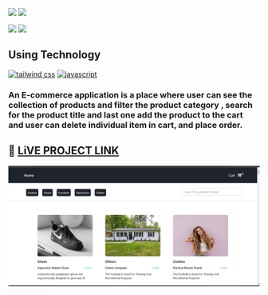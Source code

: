 [![](https://img.shields.io/badge/ANURAG%20TIWARI-ADD8E6?style=for-the-badge)]()
[![](https://img.shields.io/badge/HITESH%20CHOUDHARY-ADD8E6?style=for-the-badge)]()

[![](https://img.shields.io/badge/linkedin-blue?style=for-the-badge&logo=linkedin&logoColor=white)](https://www.linkedin.com/in/ankush-kumar-275129176/)
[![](https://img.shields.io/badge/MY%20PORTFOLIO-0B94DE?style=for-the-badge)](https://developerankush.tk/ 'Link')

## **Using Technology**
[![tailwind css](https://img.shields.io/badge/tailwind%20css-blue?style=for-the-badge&logo=tailwind%20css&logoColor=white)]()
[![javascript](https://img.shields.io/badge/react-black?style=for-the-badge&logo=react&logoColor=blue)]()


### An E-commerce application is a place where user can see the collection of products and filter the product category , search for the product title and last one add the product to the cart and user can delete individual item in cart, and place order.
 
## 🚀 [LiVE PROJECT LINK](https://coruscating-biscotti-cd60f8.netlify.app/) 

![shopify clone](./src/components/image/productscreen.png)